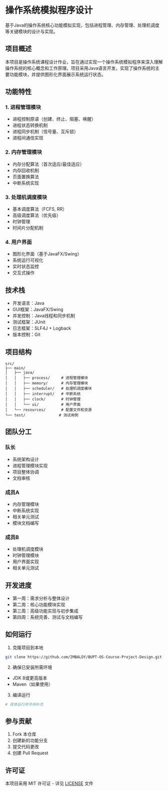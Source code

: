 # 操作系统模拟程序设计

基于Java的操作系统核心功能模拟实现，包括进程管理、内存管理、处理机调度等关键模块的设计与实现。

## 项目概述

本项目是操作系统课程设计作业，旨在通过实现一个操作系统模拟程序来深入理解操作系统的核心概念和工作原理。项目采用Java语言开发，实现了操作系统的主要功能模块，并提供图形化界面展示系统运行状态。

## 功能特性

### 1. 进程管理模块
- 进程控制原语（创建、终止、阻塞、唤醒）
- 进程状态转换机制
- 进程同步机制（信号量、互斥锁）
- 进程间通信实现

### 2. 内存管理模块
- 内存分配算法（首次适应/最佳适应）
- 内存回收机制
- 页面置换算法
- 中断系统实现

### 3. 处理机调度模块
- 基本调度算法（FCFS, RR）
- 高级调度算法（优先级）
- 时钟管理
- 时间片分配机制

### 4. 用户界面
- 图形化界面（基于JavaFX/Swing）
- 系统运行可视化
- 实时状态监控
- 交互式操作

## 技术栈

- 开发语言：Java
- GUI框架：JavaFX/Swing
- 并发控制：Java线程和同步机制
- 测试框架：JUnit
- 日志框架：SLF4J + Logback
- 版本控制：Git

## 项目结构

```
src/
├── main/
│   ├── java/
│   │   ├── process/     # 进程管理模块
│   │   ├── memory/      # 内存管理模块
│   │   ├── scheduler/   # 处理机调度模块
│   │   ├── interrupt/   # 中断系统
│   │   ├── clock/       # 时钟管理
│   │   └── ui/          # 用户界面
│   └── resources/       # 配置文件和资源
└── test/               # 测试用例
```

## 团队分工

### 队长
- 系统架构设计
- 进程管理模块实现
- 项目整体协调
- 文档审核

### 成员A
- 内存管理模块
- 中断系统实现
- 相关单元测试
- 模块文档编写

### 成员B
- 处理机调度模块
- 时钟管理模块
- 用户界面实现
- 相关单元测试

## 开发进度

- 第一周：需求分析与整体设计
- 第二周：核心功能模块实现
- 第三周：高级功能实现与初步集成
- 第四周：系统完善、测试与文档编写

## 如何运行

1. 克隆项目到本地
```bash
git clone https://github.com/IMBALDY/BUPT-OS-Course-Project-Design.git
```

2. 确保已安装所需环境
- JDK 8或更高版本
- Maven（如果使用）

3. 编译运行
```bash
# 具体运行命令待补充
```

## 参与贡献

1. Fork 本仓库
2. 创建新的功能分支
3. 提交代码更改
4. 创建 Pull Request

## 许可证

本项目采用 MIT 许可证 - 详见 [LICENSE](LICENSE) 文件
